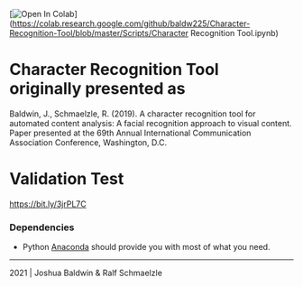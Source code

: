[![Open In Colab](https://colab.research.google.com/assets/colab-badge.svg)](https://colab.research.google.com/github/baldw225/Character-Recognition-Tool/blob/master/Scripts/Character Recognition Tool.ipynb)



# Character Recognition Tool originally presented as

Baldwin, J., Schmaelzle, R. (2019). A character recognition tool for automated content analysis: A facial recognition approach to visual content. Paper presented at the 69th Annual International Communication Association Conference, Washington, D.C.

# Validation Test 

https://bit.ly/3jrPL7C

### Dependencies
* Python [Anaconda](http://continuum.io/downloads) should provide you with most of what you need.



***
2021 | Joshua Baldwin & Ralf Schmaelzle
